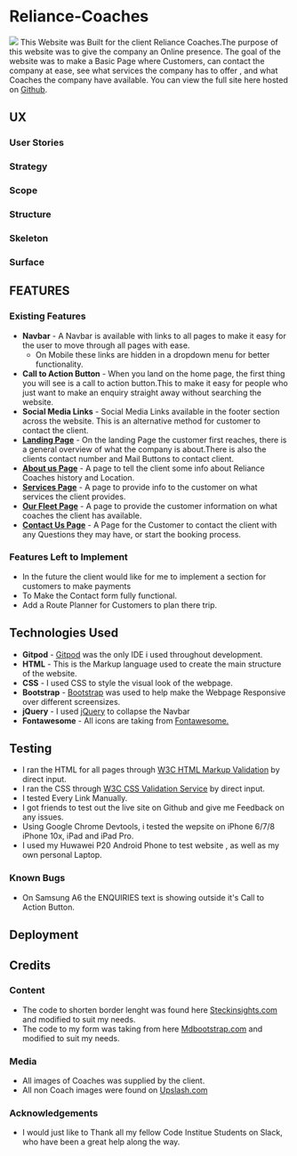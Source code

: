 # Reliance-Coaches
![](https://github.com/waynecrawley/Reliance-Coaches/blob/master/assets/images/websitemockup.jpg?raw=true)
This Website was Built for the client Reliance Coaches.The purpose of this website was to give the company an Online presence.
The goal of the website was to make a Basic Page where Customers, can contact the company at ease, see what services the company has to  offer ,
and what Coaches the company have available. You can view the full site here hosted on [Github](https://waynecrawley.github.io/Reliance-Coaches/).
## UX
### User Stories
### Strategy
### Scope
### Structure
### Skeleton
### Surface

## FEATURES
### Existing Features
+ **Navbar** - A Navbar is available with links to all pages to make it easy for the user to move through all pages with ease.
  * On Mobile these links are hidden in a dropdown menu for better functionality.
+ **Call to Action Button** - When you land on the home page, the first thing you will see is a call to action button.This to make it easy for people who just want to make an enquiry straight away without searching the website.
+ **Social Media Links** - Social Media Links available in the footer section across the website. This is an alternative method for customer to contact the client.
+ [**Landing Page**](https://waynecrawley.github.io/Reliance-Coaches/index.html) - On the landing Page the customer first reaches, there is a general overview of what the company is about.There is also the clients contact number and Mail Buttons to contact client.
+ [**About us Page**](https://waynecrawley.github.io/Reliance-Coaches/aboutus.html) - A page to tell the client some info about Reliance Coaches history and Location.
+ [**Services Page**](https://waynecrawley.github.io/Reliance-Coaches/services.html) - A page to provide info to the customer on what services the client provides.
+ [**Our Fleet Page**](https://waynecrawley.github.io/Reliance-Coaches/ourfleet.html) - A page to provide the customer information on what coaches the client has available.
+ [**Contact Us Page**](https://waynecrawley.github.io/Reliance-Coaches/contactus.html) - A Page for the Customer to contact the client with any Questions they may have, or start the booking process.

### Features Left to Implement
+ In the future the client would like for me to implement a section for customers to make payments
+ To Make the Contact form fully functional.
+ Add a Route Planner for Customers to plan there trip.
## Technologies Used
+ **Gitpod** - [Gitpod](https://www.gitpod.io/) was the only IDE i used throughout development.
+ **HTML** - This is the Markup language used to create the main structure of the website.
+ **CSS** - I used CSS to style the visual look of the webpage.
+ **Bootstrap** - [Bootstrap](https://getbootstrap.com/) was used to help make the Webpage Responsive over different screensizes.
+ **jQuery** - I used [jQuery](https://jquery.com/) to collapse the Navbar 
+ **Fontawesome** - All icons are taking from [Fontawesome.](https://fontawesome.com/)                                                               

## Testing
+ I ran the HTML for all pages through [W3C HTML Markup Validation](https://validator.w3.org/) by direct input.
+ I ran the CSS through [W3C CSS Validation Service](http://www.css-validator.org/) by direct input.
+ I tested Every Link Manually.
+ I got friends to test out the live site on Github and give me Feedback on any issues.
+ Using Google Chrome Devtools, i tested the wepsite on iPhone 6/7/8 iPhone 10x, iPad and iPad Pro.
+ I used my Huwawei P20 Android Phone to test website , as well as my own personal Laptop.

### Known Bugs
+ On Samsung A6 the ENQUIRIES text is showing outside it's Call to Action Button.
## Deployment
## Credits
### Content

+ The code to shorten border lenght was found here [Steckinsights.com](https://www.steckinsights.com/shorten-length-border-bottom-pure-css/) and modified to suit my needs.
+ The code to my form was taking from here [Mdbootstrap.com](https://mdbootstrap.com/docs/jquery/forms/basic/) and modified to suit my needs.
### Media
+ All images of Coaches was supplied by the client.
+ All non Coach images were found on [Upslash.com](https://unsplash.com/)
### Acknowledgements
+ I would just like to Thank all my fellow Code Institue Students on Slack, who have been a great
help along the way.
